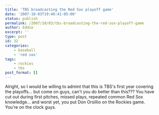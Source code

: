 ```yaml
---
title: 'TBS broadcasting the Red Sox playoff game'
date: '2007-10-03T19:40:41-05:00'
status: publish
permalink: /2007/10/03/tbs-broadcasting-the-red-sox-playoff-game
author: Eddie
excerpt: ''
type: post
id: 32
categories:
    - baseball
    - 'red sox'
tags:
    - rockies
    - tbs
post_format: []
---
```

Alright, so I would be willing to admint that this is TBS's first year covering the playoffs... but come on guys, can't you do better than this??? You have cut out during first pitches, missed plays, repeated common Red Sox knowledge... and worst yet, you put Don Orsillio on the Rockies game. You're on the clock guys.